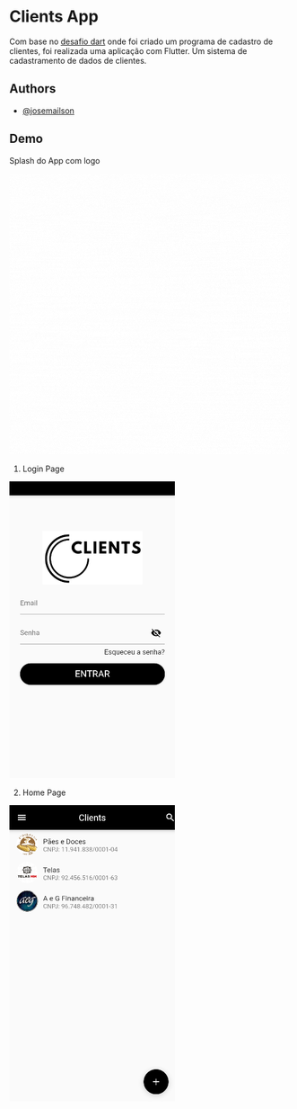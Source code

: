 
# Clients App

Com base no [desafio dart](https://github.com/josemailson/desafio-dart) onde foi criado um programa de cadastro de clientes, foi realizada uma aplicação com Flutter. Um sistema de cadastramento de dados de clientes.
## Authors

- [@josemailson](https://github.com/josemailson)


## Demo

Splash do App com logo

![img](https://github.com/josemailson/desafio-dart-com-flutter/blob/main/assets/gifs/Logotipo-Clients.gif?raw=true) 

1. Login Page

![img](https://github.com/josemailson/desafio-dart-com-flutter/blob/main/assets/images/login-page.png?raw=true)

2. Home Page

![img](https://github.com/josemailson/desafio-dart-com-flutter/blob/main/assets/images/home-page.png?raw=true)